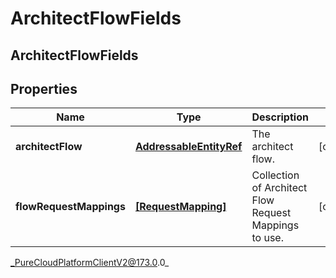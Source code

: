 # ArchitectFlowFields

## ArchitectFlowFields

## Properties

|Name | Type | Description | Notes|
|------------ | ------------- | ------------- | -------------|
| **architectFlow** | [**AddressableEntityRef**](AddressableEntityRef) | The architect flow. | [optional] |
| **flowRequestMappings** | [**[RequestMapping]**]([RequestMapping]) | Collection of Architect Flow Request Mappings to use. | [optional] |



_PureCloudPlatformClientV2@173.0.0_
